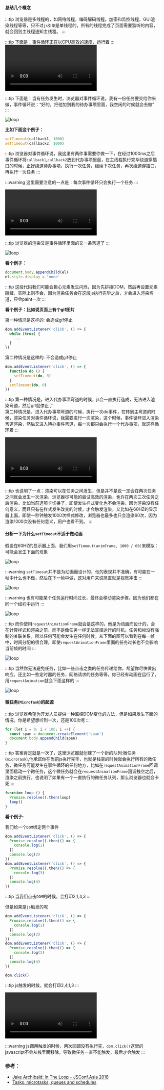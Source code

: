 #### 总结几个概念

:::tip
浏览器是多线程的，如网络线程，编码解码线程，加密和监控线程，GUI渲染线程等等，只不过`js引擎`是单线程的，所有的线程完成了页面需要监听的内容，就会回到主线程通知主线程。
:::

:::tip
下面是：事件循环正在以CPU高效的速度，运行着
:::
<video controls="controls" autoplay src="https://mp1.oss-cn-beijing.aliyuncs.com/blog/loop.mov"></video>

:::tip
下面是：当有任务发生时，浏览器对事件循环说，我有一份任务要交给你来做，事件循环说：“好的，把他加到我的待办事项里面，我空闲的时候就会去做”
:::

![loop](https://mp1.oss-cn-beijing.aliyuncs.com/blog/loop1.png)

**比如下面这个例子：**

```javascript
setTimeout(callback1, 1000)
setTimeout(callback2, 1000)
```

:::tip
浏览器对事件循环说，我这里有两件事需要你做一下，在经过1000ms之后事件循环将`callback1`,`callback2`放到代办事项里面，在主线程执行完毕绕道穿插口的时候，正好绕道待办事项，执行一次任务，继续下次任务，再次绕道穿插口，再执行一次任务
:::

:::warning
这里需要注意的一点是：每次事件循环只会执行一个任务
:::

<video controls="controls" autoplay src="https://mp1.oss-cn-beijing.aliyuncs.com/blog/loop1.mov"></video>

:::tip
浏览器的渲染又是事件循环里面的又一条弯道了
:::

![loop](https://mp1.oss-cn-beijing.aliyuncs.com/blog/loop2.png)

**看个例子：**

```javascript
document.body.appendChild(el)
el.style.display = 'none'
```

:::tip
这段代码我们可能会担心元素发生闪烁，因为先拼接DOM，然后再设置元素隐藏，实际上则不会，因为渲染任务会在这段js执行完毕之后，才会进入渲染弯道，只会paint一次
:::

**看个例子：比如说页面上有个gif图片**

第一种情况是这样的: 会造成gif停止
```javascript
dom.addEventListener('click', () => {
  while (true) {
    ...
  }
})
```

第二种情况是这样的: 不会造成gif停止
```javascript
dom.addEventListener('click', () => {
  function do () {
    setTimeout(do, 0)
  }
  setTimeout(do, 0)
})
```

:::tip
第一种情况是，进入代办事项弯道的时候，js会一直执行造成，无法进入渲染弯道，然后gif就停止了</br>
第二种情况是，进入代办事项弯道的时候，执行一次do事件，在转到主弯道的时候，渲染任务对事件循环说，我需要进行一次渲染，这个时候，事件循环进入渲染弯道渲染，然后又进入待办事件弯道，每一次都只会执行一个代办事项，就这样循环着
:::

<video controls="controls" autoplay src="https://mp1.oss-cn-beijing.aliyuncs.com/blog/loop3.mov"></video>

:::tip
也说明了一点：渲染可以在任务之间发生，但是并不是说一定会在两次任务之间就会发生一次渲染，浏览器尽可能的尝试高效的渲染，也许在两次三次任务之后渲染，比如当前选项卡切换了，即使发生样式变化也不会渲染，因为渲染没有任何意义，而且只有在样式发生改变的时候，才会触发渲染，又比如在60HZ的显示器上面，即使一秒钟触发1000次样式修改，浏览器也最多也只会渲染60次，因为渲染1000次没有任何意义，用户也看不到。
:::

#### 分析一下为什么`setTimeout`不适于做动画

假设在60HZ的显示器上面，我们用`setTimeout(animFrame, 1000 / 60)`来模拟：可能会发生下面的现象

![loop](https://mp1.oss-cn-beijing.aliyuncs.com/blog/loop4.png)

:::warning
`setTimeout`并不是为动画而设计的，他的表现并不准确，有可能在一帧中什么也不做，然后在下一帧中做，这对用户来说简直就是视觉冲击
:::

![loop](https://mp1.oss-cn-beijing.aliyuncs.com/blog/loop5.png)

:::warning
也有可能某个任务运行时间过长，最终会移动渲染步骤，因为他们都在同一个线程中运行
:::

![loop](https://mp1.oss-cn-beijing.aliyuncs.com/blog/loop6.png)

:::tip
而你使用`requestAnimationFrame`就会是这样的，他是为动画而设计的，会在计算样式和渲染之前，而不是像任务一样无法掌控运行的时机，任务和帧没有强制的关联关系，所以任何可能会发生在任何时候，从下面的图可以看到在每一帧中，时间分配的很合理，即使`requestAnimationFrame`里面的任务过长也不会影响当前帧的时间
:::

![loop](https://mp1.oss-cn-beijing.aliyuncs.com/blog/loop7.png)

:::tip
当然你无法避免任务，比如一些点击之类的任务传递给你，希望你尽快做出响应，还比如一些定时器的任务，网络请求的任务等等，你已经有动画在运行了，用`requestAnimation`就会下面这样的
:::

![loop](https://mp1.oss-cn-beijing.aliyuncs.com/blog/loop8.png)

#### 微任务(`MicroTask`)的起源

:::tip
浏览器希望为开发人员提供一种监控DOM变化的方法，但是如果发生下面的情况，你是希望想听到一次，还是100次呢
:::

```javascript
for (let i = 0; i < 100; i ++) {
  const span = document.createElement('span')
  document.body.appendChild(span)
}
```

:::tip
答案肯定就是一次了，这里浏览器就创建了一个新的队列:微任务(`microTask`),他承诺你在当前js执行完毕，也就是栈空的时候就会执行所有的微任务，微任务可能发生在事件循环的任何地方，比如在`requestAnimationFrame`回调里面启动一个微任务，这个微任务就会在`requestAnimationFrame`回调栈空之后，渲染之前执行，也说明了如果有一个一直执行的微任务队列，那么浏览器也就会卡死
:::

```javascript
function loop () {
  Promise.resolve().then(loop)
  loop()
}
```

**看个例子:**

我们给一个`DOM`绑定两个事件

```javascript
dom.addEventListener('click', () => {
  Promise.resolve().then(() => {
    console.log(1)
  })
  console.log(2)
})
dom.addEventListener('click', () => {
  Promise.resolve().then(() => {
    console.log(3)
  })
  console.log(4)
})
```

:::tip
当我们点击`DOM`的时候，会打印2,1,4,3
:::

但是如果是`js`触发的呢

```javascript
dom.addEventListener('click', () => {
  Promise.resolve().then(() => {
    console.log(1)
  })
  console.log(2)
})
dom.addEventListener('click', () => {
  Promise.resolve().then(() => {
    console.log(3)
  })
  console.log(4)
})

dom.click()
```

:::tip
js触发的时候，就会打印2,4,1,3
:::

<video controls="controls" autoplay src="https://mp1.oss-cn-beijing.aliyuncs.com/blog/loop9.mov"></video>

:::warning
js调用触发的时候，两次回调没有执行完，`dom.click()`这里的javascript不会从栈里面移除，导致微任务一直不能触发，最后才会触发
:::

### 参考：

- [Jake Archibald: In The Loop - JSConf.Asia 2018](https://www.youtube.com/watch?v=cCOL7MC4Pl0)
- [Tasks, microtasks, queues and schedules](https://jakearchibald.com/2015/tasks-microtasks-queues-and-schedules/)